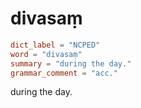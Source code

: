 # divasaṃ

``` toml
dict_label = "NCPED"
word = "divasaṃ"
summary = "during the day."
grammar_comment = "acc."
```

during the day.

